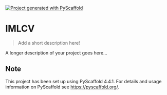 <!-- These are examples of badges you might want to add to your README:
     please update the URLs accordingly

[![Built Status](https://api.cirrus-ci.com/github/<USER>/IMLCV.svg?branch=main)](https://cirrus-ci.com/github/<USER>/IMLCV)
[![ReadTheDocs](https://readthedocs.org/projects/IMLCV/badge/?version=latest)](https://IMLCV.readthedocs.io/en/stable/)
[![Coveralls](https://img.shields.io/coveralls/github/<USER>/IMLCV/main.svg)](https://coveralls.io/r/<USER>/IMLCV)
[![PyPI-Server](https://img.shields.io/pypi/v/IMLCV.svg)](https://pypi.org/project/IMLCV/)
[![Conda-Forge](https://img.shields.io/conda/vn/conda-forge/IMLCV.svg)](https://anaconda.org/conda-forge/IMLCV)
[![Monthly Downloads](https://pepy.tech/badge/IMLCV/month)](https://pepy.tech/project/IMLCV)
[![Twitter](https://img.shields.io/twitter/url/http/shields.io.svg?style=social&label=Twitter)](https://twitter.com/IMLCV)
-->

[![Project generated with PyScaffold](https://img.shields.io/badge/-PyScaffold-005CA0?logo=pyscaffold)](https://pyscaffold.org/)

# IMLCV

> Add a short description here!

A longer description of your project goes here...


<!-- pyscaffold-notes -->

## Note

This project has been set up using PyScaffold 4.4.1. For details and usage
information on PyScaffold see https://pyscaffold.org/.
